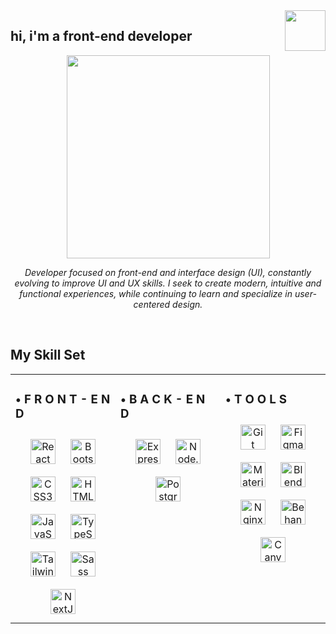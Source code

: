 <div align="right">
<img src="https://media1.giphy.com/media/v1.Y2lkPTc5MGI3NjExeXppdWZ3aGtkNzlva3QweHlldXRzbzk2bTl0c3h6ejhyOHExeXYxeCZlcD12MV9pbnRlcm5hbF9naWZfYnlfaWQmY3Q9cw/aP1bewbXeogPnJD6tS/giphy.webp" align="right" height="65" width="65" />
</div>  
  

## hi, i'm a front-end developer  
  

<div align="center">
<img src="https://media2.giphy.com/media/v1.Y2lkPTc5MGI3NjExc3FvazhmN2Y5bWQ4djM1bzNwc2ExMmJlNnEydjRnNGttZGFhZWxmNSZlcD12MV9pbnRlcm5hbF9naWZfYnlfaWQmY3Q9Zw/XbJYBCi69nyVOffLIU/giphy.webp" align="center" height="325" width="325" />
</div>  
  

*<div align="center">Developer focused on front-end and interface design (UI), constantly evolving to improve UI and UX skills. I seek to create modern, intuitive and functional experiences, while continuing to learn and specialize in user-centered design.</div>*  
  

<br/>  


## My Skill Set  
<table><tr><td valign="top" width="33%">



### • F R O N T - E N D  
<div align="center">  
<a href="https://reactjs.org/" target="_blank"><img style="margin: 10px" src="https://profilinator.rishav.dev/skills-assets/react-original-wordmark.svg" alt="React" height="40" /></a>  
<a href="https://getbootstrap.com/docs/3.4/javascript/" target="_blank"><img style="margin: 10px" src="https://profilinator.rishav.dev/skills-assets/bootstrap-plain.svg" alt="Bootstrap" height="40" /></a>  
<a href="https://www.w3schools.com/css/" target="_blank"><img style="margin: 10px" src="https://profilinator.rishav.dev/skills-assets/css3-original-wordmark.svg" alt="CSS3" height="40" /></a>  
<a href="https://en.wikipedia.org/wiki/HTML5" target="_blank"><img style="margin: 10px" src="https://profilinator.rishav.dev/skills-assets/html5-original-wordmark.svg" alt="HTML5" height="40" /></a>  
<a href="https://www.javascript.com/" target="_blank"><img style="margin: 10px" src="https://profilinator.rishav.dev/skills-assets/javascript-original.svg" alt="JavaScript" height="40" /></a>  
<a href="https://www.typescriptlang.org/" target="_blank"><img style="margin: 10px" src="https://profilinator.rishav.dev/skills-assets/typescript-original.svg" alt="TypeScript" height="40" /></a>  
<a href="https://www.tailwindcss.com/" target="_blank"><img style="margin: 10px" src="https://profilinator.rishav.dev/skills-assets/tailwindcss.svg" alt="Tailwind CSS" height="40" /></a>  
<a href="https://sass-lang.com/" target="_blank"><img style="margin: 10px" src="https://profilinator.rishav.dev/skills-assets/sass-original.svg" alt="Sass" height="40" /></a>  
<a href="https://nextjs.org/" target="_blank"><img style="margin: 10px" src="https://profilinator.rishav.dev/skills-assets/nextjs.png" alt="NextJS" height="40" /></a>  
</div>

</td><td valign="top" width="33%">



### • B A C K - E N D  
<div align="center">  
<a href="https://expressjs.com/" target="_blank"><img style="margin: 10px" src="https://skillicons.dev/icons?i=express" alt="Express.js" height="40" /></a>  
<a href="https://nodejs.org/" target="_blank"><img style="margin: 10px" src="https://cdn.jsdelivr.net/gh/devicons/devicon/icons/nodejs/nodejs-original.svg" alt="Node.js" height="40" /></a>  
<a href="https://www.postgresql.org/" target="_blank"><img style="margin: 10px" src="https://cdn.jsdelivr.net/gh/devicons/devicon/icons/postgresql/postgresql-original.svg" alt="PostgreSQL" height="40" /></a>  
</div>

</td><td valign="top" width="33%">



### • T O O L S  
<div align="center">  
<a href="https://github.com/" target="_blank"><img style="margin: 10px" src="https://profilinator.rishav.dev/skills-assets/git-scm-icon.svg" alt="Git" height="40" /></a>  
<a href="https://www.figma.com/" target="_blank"><img style="margin: 10px" src="https://profilinator.rishav.dev/skills-assets/figma-icon.svg" alt="Figma" height="40" /></a>  
<a href="https://mui.com/" target="_blank"><img style="margin: 10px" src="https://profilinator.rishav.dev/skills-assets/mui.png" alt="Material UI" height="40" /></a>  
<a href="https://www.blender.org/" target="_blank"><img style="margin: 10px" src="https://profilinator.rishav.dev/skills-assets/blender_community_badge_white.svg" alt="Blender" height="40" /></a>  
<a href="https://www.nginx.com/" target="_blank"><img style="margin: 10px" src="https://profilinator.rishav.dev/skills-assets/nginx-original.svg" alt="Nginx" height="40" /></a>  
<a href="https://www.behance.net/" target="_blank"><img style="margin: 10px" src="https://cdn.jsdelivr.net/gh/devicons/devicon/icons/behance/behance-original.svg" alt="Behance" height="40" /></a>  
  <a href="https://www.canva.com/" target="_blank"><img style="margin: 10px" src="https://cdn.jsdelivr.net/gh/devicons/devicon/icons/canva/canva-original.svg" alt="Canva" height="40" /></a>  
</div>

</td></tr></table>
<br />

